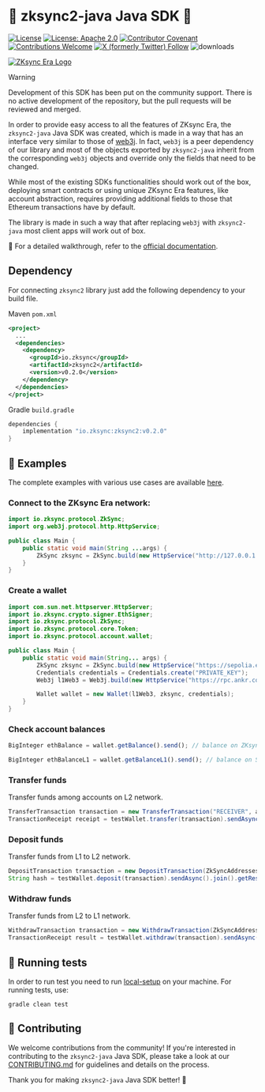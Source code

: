 

# 🚀 zksync2-java Java SDK 🚀


[![License](https://img.shields.io/badge/license-MIT-blue)](LICENSE-MIT)
[![License: Apache 2.0](https://img.shields.io/badge/license-Apache%202.0-orange)](LICENSE-APACHE)
[![Contributor Covenant](https://img.shields.io/badge/Contributor%20Covenant-2.1-4baaaa.svg)](https://www.contributor-covenant.org/)
[![Contributions Welcome](https://img.shields.io/badge/contributions-welcome-orange)](.github/CONTRIBUTING.md)
[![X (formerly Twitter) Follow](https://badgen.net/badge/twitter/@zksyncDevs/1DA1F2?icon&label)](https://x.com/zksyncDevs)
![downloads](https://img.shields.io/github/downloads/atom/atom/total.svg)

[![ZKsync Era Logo](logo.svg)](https://zksync.io/)

> [!WARNING]  
> Development of this SDK has been put on the community support. There is no active development of the repository, but the pull requests will be reviewed and merged.

In order to provide easy access to all the features of ZKsync Era, the `zksync2-java` Java SDK was created,
which is made in a way that has an interface very similar to those of [web3j](https://web3py.readthedocs.io/en/v6.6.1/). In
fact, `web3j` is a peer dependency of our library and most of the objects exported by `zksync2-java` inherit from the corresponding `web3j` objects and override only the fields that need
to be changed.

While most of the existing SDKs functionalities should work out of the box, deploying smart contracts or using unique ZKsync Era features,
like account abstraction, requires providing additional fields to those that Ethereum transactions have by default.

The library is made in such a way that after replacing `web3j` with `zksync2-java` most client apps will work out of
box.

🔗 For a detailed walkthrough, refer to the [official documentation](https://docs.zksync.io/sdk/java/getting-started).


## Dependency

For connecting `zksync2` library just add the following dependency to your build file.

Maven `pom.xml`

```xml
<project>
  ...
  <dependencies>
    <dependency>
      <groupId>io.zksync</groupId>
      <artifactId>zksync2</artifactId>
      <version>v0.2.0</version>
    </dependency>
  </dependencies>
</project>
```

Gradle `build.gradle`

```groovy
dependencies {
    implementation "io.zksync:zksync2:v0.2.0"
}
```

## 📝 Examples

The complete examples with various use cases are available [here](https://github.com/zksync-sdk/zksync2-examples/tree/main/java).

### Connect to the ZKsync Era network:

```java
import io.zksync.protocol.ZkSync;
import org.web3j.protocol.http.HttpService;

public class Main {
    public static void main(String ...args) {
        ZkSync zksync = ZkSync.build(new HttpService("http://127.0.0.1:3050"));
    }
}
```

### Create a wallet

```java
import com.sun.net.httpserver.HttpServer;
import io.zksync.crypto.signer.EthSigner;
import io.zksync.protocol.ZkSync;
import io.zksync.protocol.core.Token;
import io.zksync.protocol.account.wallet;

public class Main {
    public static void main(String... args) {
        ZkSync zksync = ZkSync.build(new HttpService("https://sepolia.era.zksync.dev"));
        Credentials credentials = Credentials.create("PRIVATE_KEY");
        Web3j l1Web3 = Web3j.build(new HttpService("https://rpc.ankr.com/eth_sepolia"));

        Wallet wallet = new Wallet(l1Web3, zksync, credentials);
    }
}
```

### Check account balances

```ts
BigInteger ethBalance = wallet.getBalance().send(); // balance on ZKsync Era network

BigInteger ethBalanceL1 = wallet.getBalanceL1().send(); // balance on Sepolia network
```

### Transfer funds

Transfer funds among accounts on L2 network.

```java
TransferTransaction transaction = new TransferTransaction("RECEIVER", amount, signer.getAddress());
TransactionReceipt receipt = testWallet.transfer(transaction).sendAsync().join();
```

### Deposit funds

Transfer funds from L1 to L2 network.

```java
DepositTransaction transaction = new DepositTransaction(ZkSyncAddresses.ETH_ADDRESS, amount);
String hash = testWallet.deposit(transaction).sendAsync().join().getResult();
```

### Withdraw funds

Transfer funds from L2 to L1 network.

```java
WithdrawTransaction transaction = new WithdrawTransaction(ZkSyncAddresses.ETH_ADDRESS, amount, testWallet.getAddress());
TransactionReceipt result = testWallet.withdraw(transaction).sendAsync().join();
```

## 🤖 Running tests

In order to run test you need to run [local-setup](https://github.com/matter-labs/local-setup) on your machine.
For running tests, use:

```shell
gradle clean test
```

## 🤝 Contributing

We welcome contributions from the community! If you're interested in contributing to the `zksync2-java` Java SDK,
please take a look at our [CONTRIBUTING.md](./.github/CONTRIBUTING.md) for guidelines and details on the process.

Thank you for making `zksync2-java` Java SDK better! 🙌
